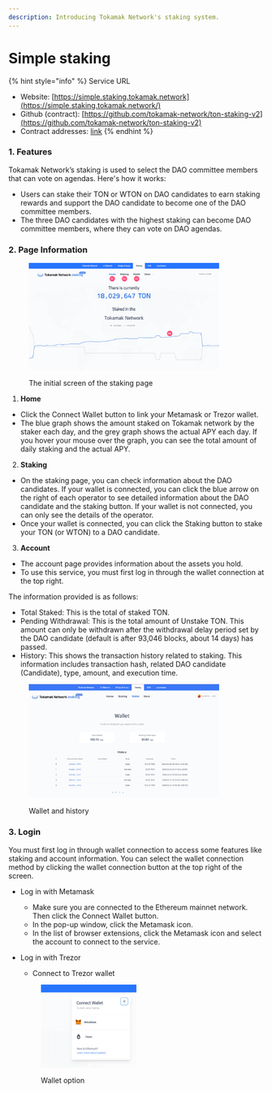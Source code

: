 ```yaml
---
description: Introducing Tokamak Network's staking system.
---
```


# Simple staking

{% hint style="info" %}
Service URL

* Website: [https://simple.staking.tokamak.network](https://simple.staking.tokamak.network/)
* Github (contract): [https://github.com/tokamak-network/ton-staking-v2](https://github.com/tokamak-network/ton-staking-v2)
* Contract addresses: [link](contract-addresses.md)&#x20;
{% endhint %}

### 1. Features

Tokamak Network’s staking is used to select the DAO committee members that can vote on agendas. Here's how it works:

* Users can stake their TON or WTON on DAO candidates to earn staking rewards and support the DAO candidate to become one of the DAO committee members.
* The three DAO candidates with the highest staking can become DAO committee members, where they can vote on DAO agendas.

### 2. Page Information

<figure><img src="../../../.gitbook/assets/image (3).png" alt="" width="375"><figcaption><p>The initial screen of the staking page</p></figcaption></figure>

1. **Home**

* Click the Connect Wallet button to link your Metamask or Trezor wallet.
* The blue graph shows the amount staked on Tokamak network by the staker each day, and the grey graph shows the actual APY each day. If you hover your mouse over the graph, you can see the total amount of daily staking and the actual APY.

2. **Staking**

* On the staking page, you can check information about the DAO candidates. If your wallet is connected, you can click the blue arrow on the right of each operator to see detailed information about the DAO candidate and the staking button. If your wallet is not connected, you can only see the details of the operator.
* Once your wallet is connected, you can click the Staking button to stake your TON (or WTON) to a DAO candidate.

3. **Account**

* The account page provides information about the assets you hold.
* To use this service, you must first log in through the wallet connection at the top right.

The information provided is as follows:

* Total Staked: This is the total of staked TON.
* Pending Withdrawal: This is the total amount of Unstake TON. This amount can only be withdrawn after the withdrawal delay period set by the DAO candidate (default is after 93,046 blocks, about 14 days) has passed.
* History: This shows the transaction history related to staking. This information includes transaction hash, related DAO candidate (Candidate), type, amount, and execution time.

<figure><img src="../../../.gitbook/assets/image (2) (1).png" alt="" width="375"><figcaption><p>Wallet and history</p></figcaption></figure>

### **3. Login**

You must first log in through wallet connection to access some features like staking and account information. You can select the wallet connection method by clicking the wallet connection button at the top right of the screen.

* Log in with Metamask&#x20;
  * Make sure you are connected to the Ethereum mainnet network. Then click the Connect Wallet button.
  * In the pop-up window, click the Metamask icon.
  * In the list of browser extensions, click the Metamask icon and select the account to connect to the service.
*   Log in with Trezor&#x20;

    * Connect to Trezor wallet

    <figure><img src="../../../.gitbook/assets/image (3) (1).png" alt="" width="188"><figcaption><p>Wallet option</p></figcaption></figure>
